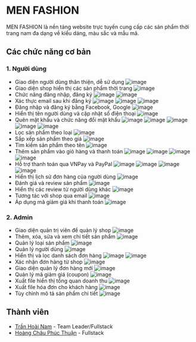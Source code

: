 # MEN FASHION

MEN FASHION là nền tảng website trực tuyến cung cấp các sản phẩm thời trang nam đa dạng về kiểu dáng, màu sắc và mẫu mã.

## Các chức năng cơ bản

### 1. Người dùng
- Giao diện người dùng thân thiện, dễ sử dụng
  ![image](Readme/h1.jpg)
- Giao diện shop hiển thị các sản phẩm thời trang
  ![image](Readme/h2.jpg)
- Chức năng đăng nhập, đăng ký
  ![image](Readme/h3_1.png)
  ![image](Readme/h3_2.png)
- Xác thực email sau khi đăng ký
  ![image](Readme/h4_1.png)
  ![image](Readme/h4_2.png)
  ![image](Readme/h4_3.png)
- Đăng nhập và đăng ký bằng Facebook, Google
  ![image](Readme/h5.png)
- Hiển thị tên người dùng và cập nhật số điện thoại
  ![image](Readme/h6.png)
- Quên mật khẩu và chức năng đổi mật khẩu
  ![image](Readme/h7_1.png)
  ![image](Readme/h7_2.png)
  ![image](Readme/h7_3.png)
  ![image](Readme/h7_4.png)
  ![image](Readme/h7_5.png)
- Lọc sản phẩm theo loại
  ![image](Readme/h8.png)
- Sắp xếp sản phẩm theo giá
  ![image](Readme/h9.png)
- Tìm kiếm sản phẩm theo tên
  ![image](Readme/h10.png)
- Thêm sản phẩm vào giỏ hàng và thanh toán
  ![image](Readme/h11_1.png)
  ![image](Readme/h11_2.png)
  ![image](Readme/h11_3.png)
  ![image](Readme/h11_4.png)
- Hỗ trợ thanh toán qua VNPay và PayPal
  ![image](Readme/h12_1.png)
  ![image](Readme/h12_2.png)
  ![image](Readme/h12_3.png)
  ![image](Readme/h12_4.png)
- Hiển thị lịch sử đơn hàng của người dùng
  ![image](Readme/h13.png)
- Đánh giá và review sản phẩm
  ![image](Readme/h14.png)
- Hiển thị các review từ người dùng khác
  ![image](Readme/h15.png)
- Tương tác với shop qua email
  ![image](Readme/h16.png)
- Áp dụng mã giảm giá khi thanh toán
  ![image](Readme/h17.png)

### 2. Admin
- Giao diện quản trị viên để quản lý shop
  ![image](Readme/h18.jpg)
- Thêm, xóa, sửa và xem chi tiết sản phẩm
  ![image](Readme/h19.jpg)
- Quản lý loại sản phẩm
  ![image](Readme/h20.jpg)
- Quản lý người dùng
  ![image](Readme/h21.jpg)
- Hiển thị và lọc danh sách đơn hàng
  ![image](Readme/h22_1.png)
  ![image](Readme/h22_2.png)
- Xác nhận đơn hàng từ shop
  ![image](Readme/h23.png)
- Giao diện quản lý đơn hàng mới
  ![image](Readme/h24.png)
- Quản lý mã giảm giá (coupon)
  ![image](Readme/h25.png)
- Xuất file hiển thị tổng quan doanh thu
  ![image](Readme/h26.png)
- Xuất file hóa đơn cho khách hàng
  ![image](Readme/h27.png)
- Tùy chỉnh mô tả sản phẩm chi tiết
  ![image](Readme/h28.png)

## Thành viên
- [Trần Hoài Nam](https://github.com/hoainam1308) - Team Leader/Fullstack
- [Hoàng Châu Phúc Thuận](https://github.com/AlivRick) - Fullstack
